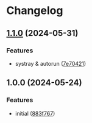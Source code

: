# Changelog

## [1.1.0](https://github.com/Seldszar/talki/compare/v1.0.0...v1.1.0) (2024-05-31)


### Features

* systray & autorun ([7e70421](https://github.com/Seldszar/talki/commit/7e70421b2eb399def9e4c42df0cea71af1cd6ebc))

## 1.0.0 (2024-05-24)


### Features

* initial ([883f767](https://github.com/Seldszar/Talki/commit/883f76734e815e341e340c6975d96c6dd998f5b0))
